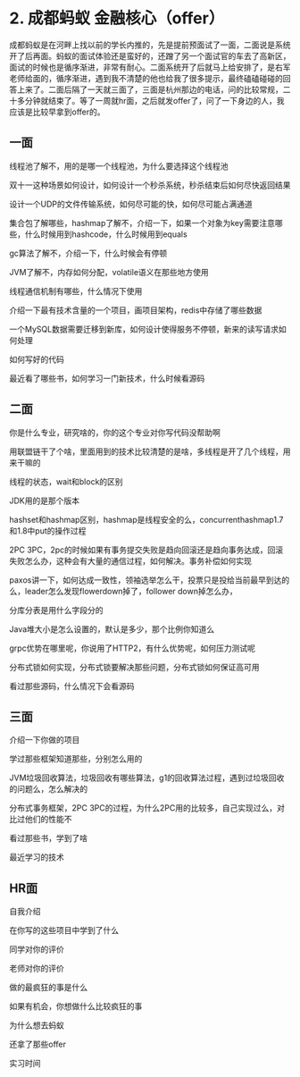 

# 2. 成都蚂蚁 金融核心（offer）

成都蚂蚁是在河畔上找以前的学长内推的，先是提前预面试了一面，二面说是系统开了后再面。蚂蚁的面试体验还是蛮好的，还蹭了另一个面试官的车去了高新区，面试的时候也是循序渐进，非常有耐心。二面系统开了后就马上给安排了，是右军老师给面的，循序渐进，遇到我不清楚的他也给我了很多提示，最终磕磕碰碰的回答上来了。二面后隔了一天就三面了，三面是杭州那边的电话，问的比较常规，二十多分钟就结束了。等了一周就hr面，之后就发offer了，问了一下身边的人，我应该是比较早拿到offer的。

## 一面

线程池了解不，用的是哪一个线程池，为什么要选择这个线程池

双十一这种场景如何设计，如何设计一个秒杀系统，秒杀结束后如何尽快返回结果

设计一个UDP的文件传输系统，如何尽可能的快，如何尽可能占满通道

集合包了解哪些，hashmap了解不，介绍一下，如果一个对象为key需要注意哪些，什么时候用到hashcode，什么时候用到equals

gc算法了解不，介绍一下，什么时候会有停顿

JVM了解不，内存如何分配，volatile语义在那些地方使用

线程通信机制有哪些，什么情况下使用

介绍一下最有技术含量的一个项目，画项目架构，redis中存储了哪些数据

一个MySQL数据需要迁移到新库，如何设计使得服务不停顿，新来的读写请求如何处理

如何写好的代码

最近看了哪些书，如何学习一门新技术，什么时候看源码

## 二面

你是什么专业，研究啥的，你的这个专业对你写代码没帮助啊

用联盟链干了个啥，里面用到的技术比较清楚的是啥，多线程是开了几个线程，用来干嘛的

线程的状态，wait和block的区别

JDK用的是那个版本

hashset和hashmap区别，hashmap是线程安全的么，concurrenthashmap1.7和1.8中put的操作过程

2PC 3PC，2pc的时候如果有事务提交失败是趋向回滚还是趋向事务达成，回滚失败怎么办，这种会有大量的通信过程，如何解决。事务补偿如何实现

paxos讲一下，如何达成一致性，领袖选举怎么干，投票只是投给当前最早到达的么，leader怎么发现flowerdown掉了，follower down掉怎么办，

分库分表是用什么字段分的

Java堆大小是怎么设置的，默认是多少，那个比例你知道么

grpc优势在哪里呢，你说用了HTTP2，有什么优势呢，如何压力测试呢

分布式锁如何实现，分布式锁要解决那些问题，分布式锁如何保证高可用

看过那些源码，什么情况下会看源码

## 三面

介绍一下你做的项目

学过那些框架知道那些，分别怎么用的

JVM垃圾回收算法，垃圾回收有哪些算法，g1的回收算法过程，遇到过垃圾回收的问题么，怎么解决的

分布式事务框架，2PC 3PC的过程，为什么2PC用的比较多，自己实现过么，对比过他们的性能不

看过那些书，学到了啥

最近学习的技术

## HR面

自我介绍

在你写的这些项目中学到了什么

同学对你的评价

老师对你的评价

做的最疯狂的事是什么

如果有机会，你想做什么比较疯狂的事

为什么想去蚂蚁

还拿了那些offer

实习时间
